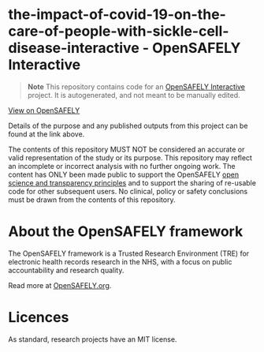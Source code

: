 # the-impact-of-covid-19-on-the-care-of-people-with-sickle-cell-disease-interactive - OpenSAFELY Interactive

> **Note**
> This repository contains code for an [OpenSAFELY Interactive](https://www.opensafely.org/interactive/) project. It is autogenerated, and not meant to be manually edited.


[View on OpenSAFELY](https://jobs.opensafely.org/repo/https%253A%252F%252Fgithub.com%252Fopensafely%252Fthe-impact-of-covid-19-on-the-care-of-people-with-sickle-cell-disease-interactive)

Details of the purpose and any published outputs from this project can be found at the link above.

The contents of this repository MUST NOT be considered an accurate or valid representation of the study or its purpose.
This repository may reflect an incomplete or incorrect analysis with no further ongoing work.
The content has ONLY been made public to support the OpenSAFELY [open science and transparency principles](https://www.opensafely.org/about/#contributing-to-best-practice-around-open-science) and to support the sharing of re-usable code for other subsequent users.
No clinical, policy or safety conclusions must be drawn from the contents of this repository.

# About the OpenSAFELY framework

The OpenSAFELY framework is a Trusted Research Environment (TRE) for electronic
health records research in the NHS, with a focus on public accountability and
research quality.

Read more at [OpenSAFELY.org](https://opensafely.org).

# Licences
As standard, research projects have an MIT license.